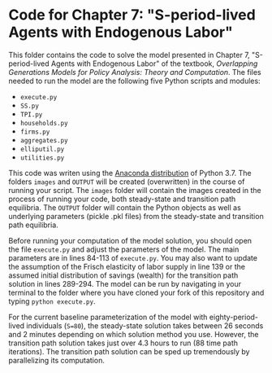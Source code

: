 # Code for Chapter 7: "S-period-lived Agents with Endogenous Labor"

This folder contains the code to solve the model presented in Chapter 7, "S-period-lived Agents with Endogenous Labor" of the textbook, *Overlapping Generations Models for Policy Analysis: Theory and Computation*. The files needed to run the model are the following five Python scripts and modules:

* `execute.py`
* `SS.py`
* `TPI.py`
* `households.py`
* `firms.py`
* `aggregates.py`
* `elliputil.py`
* `utilities.py`

This code was writen using the [Anaconda distribution](https://www.continuum.io/downloads) of Python 3.7. The folders `images` and `OUTPUT` will be created (overwritten) in the course of running your script. The `images` folder will contain the images created in the process of running your code, both steady-state and transition path equilibria. The `OUTPUT` folder will contain the Python objects as well as underlying parameters (pickle .pkl files) from the steady-state and transition path equilibria.

Before running your computation of the model solution, you should open the file `execute.py` and adjust the parameters of the model. The main parameters are in lines 84-113 of `execute.py`. You may also want to update the assumption of the Frisch elasticity of labor supply in line 139 or the assumed initial distribution of savings (wealth) for the transition path solution in lines 289-294. The model can be run by navigating in your terminal to the folder where you have cloned your fork of this repository and typing `python execute.py`.

For the current baseline parameterization of the model with eighty-period-lived individuals (`S=80`), the steady-state solution takes between 26 seconds and 2 minutes depending on which solution method you use. However, the transition path solution takes just over 4.3 hours to run (88 time path iterations). The transition path solution can be sped up tremendously by parallelizing its computation.
